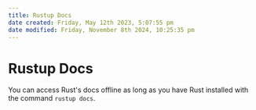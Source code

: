 ```yaml
---
title: Rustup Docs
date created: Friday, May 12th 2023, 5:07:55 pm
date modified: Friday, November 8th 2024, 10:25:35 pm
---
```


# Rustup Docs

You can access Rust\'s docs offline as long as you have Rust installed
with the command `rustup docs`.
